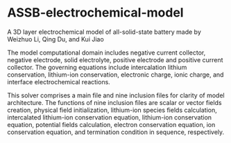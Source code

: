 # ASSB-electrochemical-model
A 3D layer electrochemical model of all-solid-state battery made by Weizhuo Li, Qing Du, and Kui Jiao

The model computational domain includes negative current collector, negative electrode, solid electrolyte, positive electrode and positive current collector. The governing equations include intercalation lithium conservation, lithium-ion conservation, electronic charge, ionic charge, and interface electrochemical reactions.

This solver comprises a main file and nine inclusion files for clarity of model architecture. The functions of nine inclusion files are scalar or vector fields creation, physical field initialization, lithium-ion species fields calculation, intercalated lithium-ion conservation equation, lithium-ion conservation equation, potential fields calculation, electron conservation equation, ion conservation equation, and termination condition in sequence, respectively.
